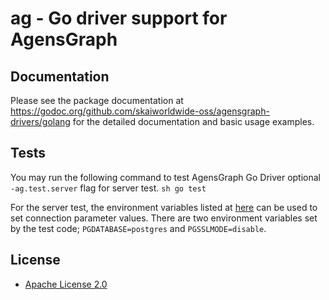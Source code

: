 # ag - Go driver support for AgensGraph

## Documentation

Please see the package documentation at https://godoc.org/github.com/skaiworldwide-oss/agensgraph-drivers/golang for the detailed documentation and basic usage examples.

## Tests
You may run the following command to test AgensGraph Go Driver optional `-ag.test.server` flag for server test.
    ```sh
    go test
    ```

For the server test, the environment variables listed at [here](https://www.postgresql.org/docs/10/static/libpq-envars.html) can be used to set connection parameter values. There are two environment variables set by the test code; `PGDATABASE=postgres` and `PGSSLMODE=disable`.

## License
- [Apache License 2.0](http://www.apache.org/licenses/LICENSE-2.0)

